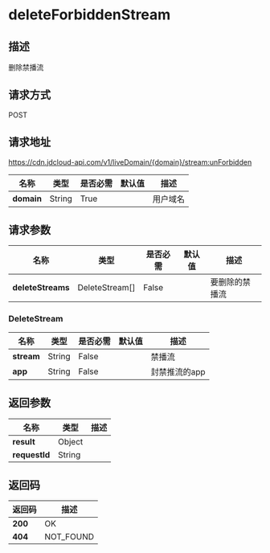 # deleteForbiddenStream


## 描述
删除禁播流

## 请求方式
POST

## 请求地址
https://cdn.jdcloud-api.com/v1/liveDomain/{domain}/stream:unForbidden

|名称|类型|是否必需|默认值|描述|
|---|---|---|---|---|
|**domain**|String|True| |用户域名|

## 请求参数
|名称|类型|是否必需|默认值|描述|
|---|---|---|---|---|
|**deleteStreams**|DeleteStream[]|False| |要删除的禁播流|

### DeleteStream
|名称|类型|是否必需|默认值|描述|
|---|---|---|---|---|
|**stream**|String|False| |禁播流|
|**app**|String|False| |封禁推流的app|

## 返回参数
|名称|类型|描述|
|---|---|---|
|**result**|Object| |
|**requestId**|String| |


## 返回码
|返回码|描述|
|---|---|
|**200**|OK|
|**404**|NOT_FOUND|
